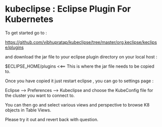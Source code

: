 # kubeclipse : Eclipse Plugin For Kubernetes

To get started go to :

https://github.com/vibhupratap/kubeclipse/tree/master/org.keclipse/keclipse/plugins

and download the jar file to your eclipse plugin directory on your local host :

$ECLIPSE_HOME/plugins <<== This is where the jar file needs to be copied to.

Once you have copied it just restart eclipse , you can go to settings page :

Eclipse --> Preferences --> Kubeclipse 
and choose the KubeConfig file for the cluster you want to connect to.

You can then go and select various views and perspective to browse K8 
objects in Table Views.


Please try it out and revert back with question.
